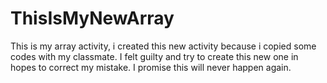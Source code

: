 # ThisIsMyNewArray
This is my array activity, i created this new activity because i copied some codes with my classmate. I felt guilty and try to create this new one in hopes to correct my mistake. I promise this will never happen again.
